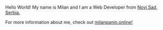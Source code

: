 Hello World! My name is Milan and I am a Web Developer from <a href="https://www.google.com/maps/place/Нови+Сад/@45.271446,19.8144218,13z/data=!3m1!4b1!4m5!3m4!1s0x475b10613de93455:0xb6f7d683724fe28!8m2!3d45.2671352!4d19.8335496">Novi Sad, Serbia.</a> <br/>

For more information about me, check out <a href="https://www.milanpanin.online">milanpanin.online!</a> 

<!--
**milanpanin/milanpanin** is a ✨ _special_ ✨ repository because its `README.md` (this file) appears on your GitHub profile.

Here are some ideas to get you started:

- 🔭 I’m currently working on ...
- 🌱 I’m currently learning ...
- 👯 I’m looking to collaborate on ...
- 🤔 I’m looking for help with ...
- 💬 Ask me about ...
- 📫 How to reach me: ...
- 😄 Pronouns: ...
- ⚡ Fun fact: ...
-->
